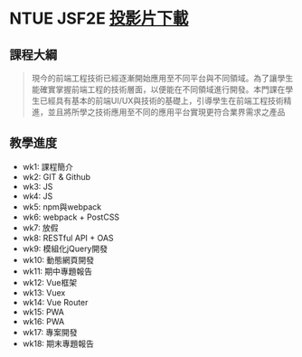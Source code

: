 # NTUE JSF2E [投影片下載](https://drive.google.com/drive/folders/1JTKKmR3B2vHdqSG-RRDbbARbsO6dMGvr?usp=sharing) 

## 課程大綱
> 現今的前端工程技術已經逐漸開始應用至不同平台與不同領域。為了讓學生能確實掌握前端工程的技術層面，以便能在不同領域進行開發。本門課在學生已經具有基本的前端UI/UX與技術的基礎上，引導學生在前端工程技術精進，並且將所學之技術應用至不同的應用平台實現更符合業界需求之產品


## 教學進度
- wk1: 課程簡介
- wk2: GIT & Github
- wk3: JS
- wk4: JS
- wk5: npm與webpack
- wk6: webpack + PostCSS
- wk7: 放假
- wk8: RESTful API + OAS
- wk9: 模組化jQuery開發
- wk10: 動態網頁開發
- wk11: 期中專題報告
- wk12: Vue框架
- wk13: Vuex
- wk14: Vue Router
- wk15: PWA
- wk16: PWA
- wk17: 專案開發
- wk18: 期末專題報告
